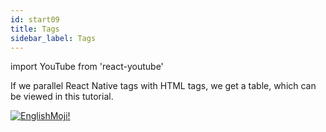 ```yaml
---
id: start09
title: Tags
sidebar_label: Tags
---
```


import YouTube from 'react-youtube'


If we parallel React Native tags with HTML tags, we get a table, which can be viewed in this tutorial.

<YouTube videoId='SZg_jgnc7Xw' />

[![EnglishMoji!](/img/logo/NeuroCoder.png)](https://vk.com/neurocoder)
